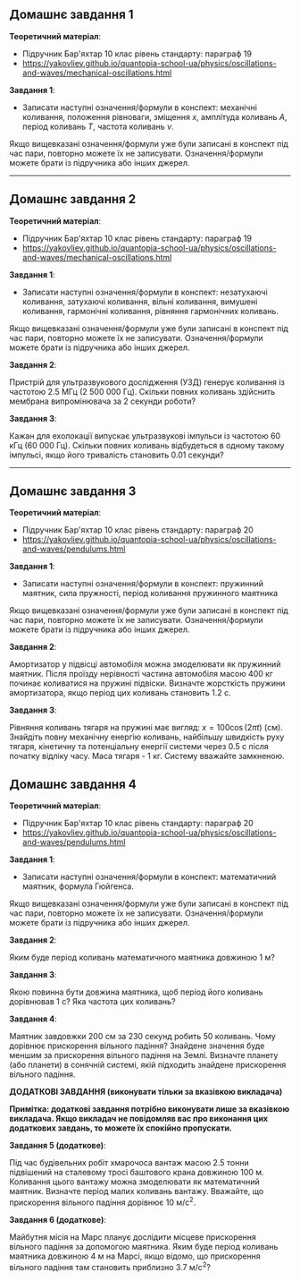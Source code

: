 ## Домашнє завдання 1

**Теоретичний матеріал**:
- Підручник Бар'яхтар 10 клас рівень стандарту: параграф 19
- https://yakovliev.github.io/quantopia-school-ua/physics/oscillations-and-waves/mechanical-oscillations.html

**Завдання 1**:
- Записати наступні означення/формули в конспект: механічні коливання, положення рівноваги, зміщення $x$, амплітуда коливань $A$, період коливань $T$, частота коливань $\nu$.

Якщо вищевказані означення/формули уже були записані в конспект під час пари, повторно можете їх не записувати. Означення/формули можете брати із підручника або інших джерел.

---

## Домашнє завдання 2

**Теоретичний матеріал**:
- Підручник Бар'яхтар 10 клас рівень стандарту: параграф 19
- https://yakovliev.github.io/quantopia-school-ua/physics/oscillations-and-waves/mechanical-oscillations.html

**Завдання 1**:
- Записати наступні означення/формули в конспект: незатухаючі коливання, затухаючі коливання, вільні коливання, вимушені коливання, гармонічні коливання, рівняння гармонічних коливань.

Якщо вищевказані означення/формули уже були записані в конспект під час пари, повторно можете їх не записувати. Означення/формули можете брати із підручника або інших джерел.

**Завдання 2**:

Пристрій для ультразвукового дослідження (УЗД) генерує коливання із частотою 2.5 МГц (2 500 000 Гц). Скільки повних коливань здійснить мембрана випромінювача за 2 секунди роботи?

**Завдання 3**:

Кажан для ехолокації випускає ультразвукові імпульси із частотою 60 кГц (60 000 Гц). Скільки повних коливань відбудеться в одному такому імпульсі, якщо його тривалість становить 0.01 секунди?

---

## Домашнє завдання 3

**Теоретичний матеріал**:
- Підручник Бар'яхтар 10 клас рівень стандарту: параграф 20
- https://yakovliev.github.io/quantopia-school-ua/physics/oscillations-and-waves/pendulums.html

**Завдання 1**:
- Записати наступні означення/формули в конспект: пружинний маятник, сила пружності, період коливання пружинного маятника

Якщо вищевказані означення/формули уже були записані в конспект під час пари, повторно можете їх не записувати. Означення/формули можете брати із підручника або інших джерел.

**Завдання 2**:

Амортизатор у підвісці автомобіля можна змоделювати як пружинний маятник. Після проїзду нерівності частина автомобіля масою 400 кг починає коливатися на пружині підвіски. Визначте жорсткість пружини амортизатора, якщо період цих коливань становить 1.2 с.

**Завдання 3**:

Рівняння коливань тягаря на пружині має вигляд: $x = 100 \cos (2 \pi t)$ (см). Знайдіть повну механічну енергію коливань, найбільшу швидкість руху тягаря, кінетичну та потенціальну енергії системи через 0.5 с після початку відліку часу. Маса тягаря - 1 кг. Систему вважайте замкненою.


## Домашнє завдання 4

**Теоретичний матеріал**:
- Підручник Бар'яхтар 10 клас рівень стандарту: параграф 20
- https://yakovliev.github.io/quantopia-school-ua/physics/oscillations-and-waves/pendulums.html

**Завдання 1**:
- Записати наступні означення/формули в конспект: математичний маятник, формула Гюйгенса.

Якщо вищевказані означення/формули уже були записані в конспект під час пари, повторно можете їх не записувати. Означення/формули можете брати із підручника або інших джерел.

**Завдання 2**:

Яким буде період коливань математичного маятника довжиною 1 м?

**Завдання 3**:

Якою повинна бути довжина маятника, щоб період його коливань дорівнював 1 с? Яка частота цих коливань?

**Завдання 4**:

Маятник завдовжки 200 см за 230 секунд робить 50 коливань. Чому дорівнює прискорення вільного падіння? Знайдене значення буде меншим за прискорення вільного падіння на Землі. Визначте планету (або планети) в сонячній системі, якій підходить знайдене прискорення вільного падіння.

**ДОДАТКОВІ ЗАВДАННЯ (виконувати тільки за вказівкою викладача)**

**Примітка: додаткові завдання потрібно виконувати лише за вказівкою викладача. Якщо викладач не повідомляв вас про виконання цих додаткових завдань, то можете їх спокійно пропускати.**

**Завдання 5 (додаткове)**:

Під час будівельних робіт хмарочоса вантаж масою 2.5 тонни підвішений на сталевому тросі баштового крана довжиною 100 м. Коливання цього вантажу можна змоделювати як математичний маятник. Визначте період малих коливань вантажу. Вважайте, що прискорення вільного падіння дорівнює 10 $\text{м}/\text{с}^2$.

**Завдання 6 (додаткове)**:

Майбутня місія на Марс планує дослідити місцеве прискорення вільного падіння за допомогою маятника. Яким буде період коливань маятника довжиною 4 м на Марсі, якщо відомо, що прискорення вільного падіння там становить приблизно 3.7 $\text{м}/\text{с}^2$?